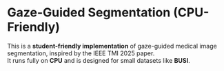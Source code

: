 # Gaze-Guided Segmentation (CPU-Friendly)

This is a **student-friendly implementation** of gaze-guided medical image segmentation, inspired by the IEEE TMI 2025 paper.  
It runs fully on **CPU** and is designed for small datasets like **BUSI**.



